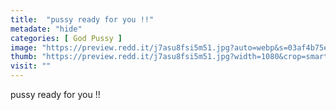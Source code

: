```yaml
---
title:  "pussy ready for you !!"
metadate: "hide"
categories: [ God Pussy ]
image: "https://preview.redd.it/j7asu8fsi5m51.jpg?auto=webp&s=03af4b75ea332afeaa578e0948da9207a773f8df"
thumb: "https://preview.redd.it/j7asu8fsi5m51.jpg?width=1080&crop=smart&auto=webp&s=472ec04f22b86e5bde105baca5ebc0fedbc834b8"
visit: ""
---
```

pussy ready for you !!
